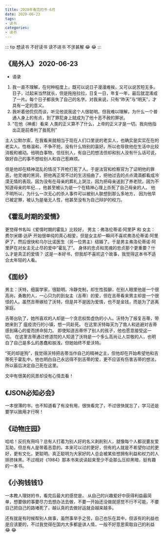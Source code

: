 ```yaml
---
title: 2020年看完的书-6月
date: 2020-06-23
tags:
- 读书
categories:
- 读书
---
```

::: tip
想读书 不好读书 读不进书  不求甚解 :joy: :joy:
:::
<!-- more -->
## 《局外人》 2020-06-23

* 语录
  
1. 我一直不理解，在何种程度上，既可以说日子漫漫难挨，又可以说苦短无多。日子，过起来当然就长，但是拖拖拉拉，日复一日，年复一年，最后就混淆成了一片。每个日子都丧失了自己的名字。对我来说，只有“昨天”与“明天”，才具有一定的意义。
2. 我听着他侃侃而谈，听见他说我这个人很聪明。但我难以理解，为什么一个普通人身上的有点，到了罪犯身上就成为了他十恶不赦的罪状。
3. “在他（神甫）看来 人类的正义算不了什么，上帝的正义才是一切。我向他指出正是前者判了我死刑”

主人公默尔索，在我看来就相当于现在人们口里说的老实人，也确实是实实在在的老实人。性格温和，不争不抢，没有什么特别的喜好。所以也导致他在生活中比较消极和被动。他明白事物，信任别人，有自己的想法但却和别人没有什么话可说，做好自己的事不想给别人和自己惹麻烦。

但是他却在精神混乱的情况下开枪打死了人。于是法官和检察官为了证明他的罪恶，他灵魂的黑洞，把他再正常不过的生活扭曲了，把他过去的点点滴滴都看成冷漠无情的表现。因为没有在母亲的葬礼上哭泣，因为把母亲送到了养老院，因为不知道母亲的年纪...，他甚至被认为是一个在精神心理上杀死了自己母亲的人。
他不明所以，为什么一次无心的杀人事件可以被别人联想到那么多地方，
因为他早已被定罪，被认为是毫无人性，他甚至没有为自己辩护的权力。

## 《霍乱时期的爱情》  

 更觉得书名叫《爱情时期的霍乱》比较好， 男主：弗洛伦蒂诺·阿里萨 和 女主：费尔米娜·达萨 开始很单纯的真心相爱，但是女主却一瞬间不喜欢弗洛伦蒂诺·阿里萨了，然后很快和乌尔比诺医生（另一位男主）结婚了。于是男主弗洛伦蒂诺·阿里萨在对女主无止尽的爱中“霍乱了”。
 身体的忠贞和灵魂的忠贞那个更重要？什么才是真正的爱情？
 这是一本好书，但我却不喜欢这个故事，我觉得这本书不适合太年轻的人看。

## 《面纱》  

男主：沃特，细菌学家，很聪明，冷静克制，却生性孤僻，在别人眼里他是一个很高尚，勇敢的人，一心只为的到女主（吉蒂）的爱，但在吉蒂看来男主却是一个很怪的人。虽然吉蒂嫁给了沃特，但是并不是因为爱情，也不是金钱，而是为了逃离家庭。

吉蒂出轨了，她所喜欢的人却是一个贪恋权势虚伪的小人。沃特为了报复吉蒂，带她来到了
瘟疫流行的小镇，想一同赴死。 在这里沃特每天为了救人和逃避对吉蒂感到痛心的爱而拼命努力。
即使知道吉蒂怀了别人的孩子，他也愿意接受这一切。 在这里吉蒂通过修道院的人知道了沃特是一个多么高尚让人崇敬的人，也明白了自己是多么的愚蠢和肤浅，但她始终不爱沃特。

“死的却是狗”，我觉得沃特把吉蒂当作自己的精神之主，但他却在开始希望他和吉蒂死于霍乱中，他也明白自己永远得不到吉蒂的爱，更不应该有伤害吉蒂的想法， 所以最后决定自己死在这里。

文中有很美的风景却没有心情去看！

## 《JSON必知必会》

  一本很薄的书，也不知道看了有没有用，很快看完了，不过很快就忘了，学习还是要学以致用才行啊！

## 《动物庄园》
  
  哈哈！反抗有用吗？总有人打着为别人好的名义剥削别人，就像每个人都说要友爱互助，但总有人是带着恶意的。本来可以过的更好，但有的人就是不希望你过的更好，更有文化，更聪明。真正聪明为大家好的人总会被某些想拥有利益和权力的人排挤抹黑。不过相对《1984》那本书来说读起来至少不会那么压抑黑暗，挺有趣的一本书。

## 《小狗钱钱1》
  
  一本教人理财的书，看完后最大的感觉是， 从自己的兴趣爱好中获得利益最简单，想要做的事要尽力去想办法去做，不要一开始还没做就感觉不行不可能，不要自己把自己的路堵死了，越认真的去做好运就会越来越多。

 还有就是有时候帮别人做事，虽然事举手之劳，自己也乐在其中，但该有的利益也是应该要的，不过我觉得在国内大多都是讲人情，一般不好意思索取自己的利益 :joy: :joy:

